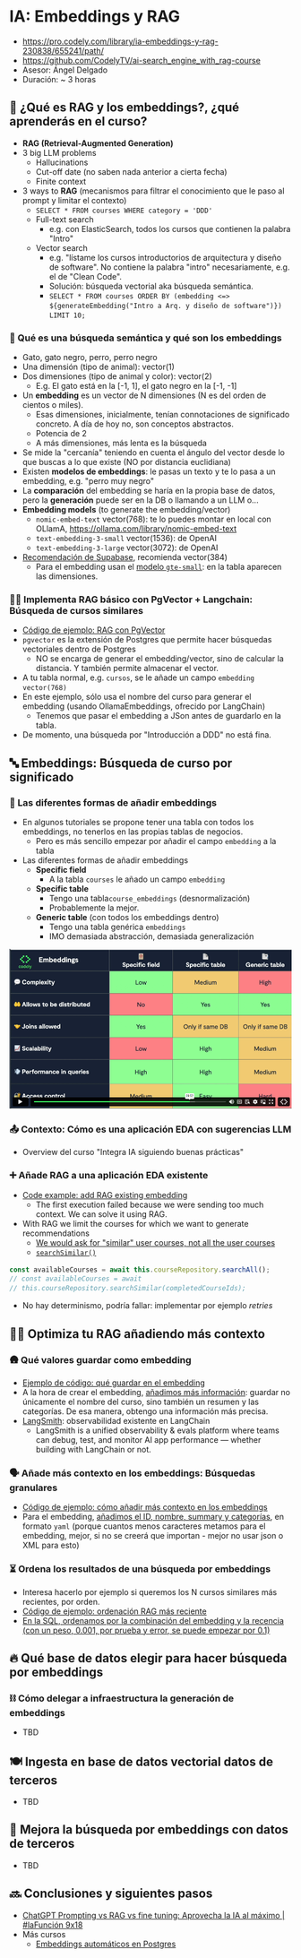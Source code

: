 # IA: Embeddings y RAG

- <https://pro.codely.com/library/ia-embeddings-y-rag-230838/655241/path/>
- <https://github.com/CodelyTV/ai-search_engine_with_rag-course>
- Asesor: Ángel Delgado
- Duración: ~ 3 horas

## 🚀 ¿Qué es RAG y los embeddings?, ¿qué aprenderás en el curso?

- **RAG (Retrieval-Augmented Generation)**
- 3 big LLM problems
  - Hallucinations
  - Cut-off date (no saben nada anterior a cierta fecha)
  - Finite context
- 3 ways to **RAG** (mecanismos para filtrar el conocimiento que le paso al prompt y limitar el contexto)
  - `SELECT * FROM courses WHERE category = 'DDD'`
  - Full-text search
    - e.g. con ElasticSearch, todos los cursos que contienen la palabra "Intro"
  - Vector search
    - e.g. "lístame los cursos introductorios de arquitectura y diseño de software". No contiene la palabra "intro" necesariamente, e.g. el de "Clean Code".
    - Solución: búsqueda vectorial aka búsqueda semántica.
    - `SELECT * FROM courses ORDER BY (embedding <=> ${generateEmbedding("Intro a Arq. y diseño de software")}) LIMIT 10;`

### 🧮 Qué es una búsqueda semántica y qué son los embeddings

- Gato, gato negro, perro, perro negro
- Una dimensión (tipo de animal):           vector(1)
- Dos dimensiones (tipo de animal y color): vector(2)
  - E.g. El gato está en la [-1, 1], el gato negro en la [-1, -1]
- Un **embedding** es un vector de N dimensiones (N es del orden de cientos o miles).
  - Esas dimensiones, inicialmente, tenían connotaciones de significado concreto. A día de hoy no, son conceptos abstractos.
  - Potencia de 2
  - A más dimensiones, más lenta es la búsqueda
- Se mide la "cercanía" teniendo en cuenta el ángulo del vector desde lo que buscas a lo que existe (NO por distancia euclidiana)
- Existen **modelos de embeddings**: le pasas un texto y te lo pasa a un embedding, e.g. "perro muy negro"
- La **comparación** del embedding se haría en la propia base de datos, pero la **generación** puede ser en la DB o llamando a un LLM o...
- **Embedding models** (to generate the embedding/vector)
  - `nomic-embed-text` vector(768): te lo puedes montar en local con OLlamA, <https://ollama.com/library/nomic-embed-text>
  - `text-embedding-3-small` vector(1536): de OpenAI
  - `text-embedding-3-large` vector(3072): de OpenAI
- [Recomendación de Supabase](https://supabase.com/docs/guides/ai/vector-columns#create-a-table-to-store-vectors), recomienda vector(384)
  - Para el embedding usan el [modelo `gte-small`](https://huggingface.co/Supabase/gte-small): en la tabla aparecen las dimensiones.

### 🧑‍🏫 Implementa RAG básico con PgVector + Langchain: Búsqueda de cursos similares

- [Código de ejemplo: RAG con PgVector](https://github.com/CodelyTV/ai-search_engine_with_rag-course/tree/main/01-what_is_rag/3-implement_rag_pgvector)
- `pgvector` es la extensión de Postgres que permite hacer búsquedas vectoriales dentro de Postgres
  - NO se encarga de generar el embedding/vector, sino de calcular la distancia. Y también permite almacenar el vector.
- A tu tabla normal, e.g. `cursos`, se le añade un campo `embedding vector(768)`
- En este ejemplo, sólo usa el nombre del curso para generar el embedding (usando OllamaEmbeddings, ofrecido por LangChain)
  - Tenemos que pasar el embedding a JSon antes de guardarlo en la tabla.
- De momento, una búsqueda por "Introducción a DDD" no está fina.

## 🔤 Embeddings: Búsqueda de curso por significado

### 🐳 Las diferentes formas de añadir embeddings

- En algunos tutoriales se propone tener una tabla con todos los embeddings, no tenerlos en las propias tablas de negocios.
  - Pero es más sencillo empezar por añadir el campo `embedding` a la tabla
- Las diferentes formas de añadir embeddings
  - **Specific field**
    - A la tabla `courses` le añado un campo `embedding`
  - **Specific table**
    - Tengo una tabla`course_embeddings` (desnormalización)
    - Probablemente la mejor.
  - **Generic table** (con todos los embeddings dentro)
    - Tengo una tabla genérica `embeddings`
    - IMO demasiada abstracción, demasiada generalización

![](ai-embeddings-and-rag-codely/embeddings_table_comparisons.png)

### 📤 Contexto: Cómo es una aplicación EDA con sugerencias LLM

- Overview del curso "Integra IA siguiendo buenas prácticas"

### ➕ Añade RAG a una aplicación EDA existente

- [Code example: add RAG existing embedding](https://github.com/CodelyTV/ai-search_engine_with_rag-course/tree/main/02-embedding/3-add_rag_existing_application)
  - The first execution failed because we were sending too much context. We can solve it using RAG.
- With RAG we limit the courses for which we want to generate recommendations
  - [We would ask for "similar" user courses, not all the user courses](https://github.com/CodelyTV/ai-search_engine_with_rag-course/blob/c966d5ac6c5d21d6eafbc7932a36a7ec3fcf61b4/02-embedding/3-add_rag_existing_application/src/contexts/mooc/user-course-suggestions/infrastructure/OllamaLlama31CourseSuggestionsGenerator.ts#L34-L34)
  - [`searchSimilar()`](https://github.com/CodelyTV/ai-search_engine_with_rag-course/blob/c966d5ac6c5d21d6eafbc7932a36a7ec3fcf61b4/02-embedding/3-add_rag_existing_application/src/contexts/mooc/courses/infrastructure/PostgresCourseRepository.ts#L75-L75)

```javascript
const availableCourses = await this.courseRepository.searchAll();
// const availableCourses = await
// this.courseRepository.searchSimilar(completedCourseIds);
```

- No hay determinismo, podría fallar: implementar por ejemplo _retries_

## 👨‍💻 Optimiza tu RAG añadiendo más contexto

### 🛖 Qué valores guardar como embedding
- [Ejemplo de código: qué guardar en el embedding](https://github.com/CodelyTV/ai-search_engine_with_rag-course/tree/main/03-add_rag/1-what_to_store_embedding)
- A la hora de crear el embedding, [añadimos más información](https://github.com/CodelyTV/ai-search_engine_with_rag-course/blob/c966d5ac6c5d21d6eafbc7932a36a7ec3fcf61b4/03-add_rag/1-what_to_store_embedding/src/app/scripts/search-courses-by-ids.ts#L30-L30): guardar no únicamente el nombre del curso, sino también un resumen y las categorías. De esa manera, obtengo una información más precisa.
- [LangSmith](https://www.langchain.com/langsmith): observabilidad existente en LangChain
  - LangSmith is a unified observability & evals platform where teams can debug, test, and monitor AI app performance — whether building with LangChain or not.

### 🗣️ Añade más contexto en los embeddings: Búsquedas granulares
- [Código de ejemplo: cómo añadir más contexto en los embeddings](https://github.com/CodelyTV/ai-search_engine_with_rag-course/tree/main/03-add_rag/2-add_embedding_context)
- Para el embedding, [añadimos el ID, nombre, summary y categorías](https://github.com/CodelyTV/ai-search_engine_with_rag-course/blob/c966d5ac6c5d21d6eafbc7932a36a7ec3fcf61b4/03-add_rag/2-add_embedding_context/src/contexts/mooc/user-course-suggestions/infrastructure/OllamaLlama31CourseSuggestionsGenerator.ts#L108-L108), en formato `yaml` (porque cuantos menos caracteres metamos para el embedding, mejor, si no se creerá que importan - mejor no usar json o XML para esto)

### ⏳ Ordena los resultados de una búsqueda por embeddings
- Interesa hacerlo por ejemplo si queremos los N cursos similares más recientes, por orden.
- [Código de ejemplo: ordenación RAG más reciente](https://github.com/CodelyTV/ai-search_engine_with_rag-course/tree/main/03-add_rag/3-rag_sort_by_recent)
- [En la SQL, ordenamos por la combinación del embedding y la recencia (con un peso, 0.001, por prueba y error, se puede empezar por 0.1)](https://github.com/CodelyTV/ai-search_engine_with_rag-course/blob/c966d5ac6c5d21d6eafbc7932a36a7ec3fcf61b4/03-add_rag/3-rag_sort_by_recent/src/contexts/mooc/courses/infrastructure/PostgresCourseRepository.ts#L86-L86)

## 🔥 Qué base de datos elegir para hacer búsqueda por embeddings

### ⛓️ Cómo delegar a infraestructura la generación de embeddings
- TBD

## 🍽️ Ingesta en base de datos vectorial datos de terceros

- TBD

## 🍄 Mejora la búsqueda por embeddings con datos de terceros

- TBD

## 🔜 Conclusiones y siguientes pasos

- [ChatGPT Prompting vs RAG vs fine tuning: Aprovecha la IA al máximo | #laFunción 9x18](https://www.youtube.com/watch?v=bjCdsnkQ6Dw)
- Más cursos
  - [Embeddings automáticos en Postgres](https://pro.codely.com/library/embeddings-automaticos-en-postgres-236271/702554/about/)
